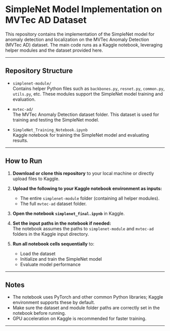 # SimpleNet Model Implementation on MVTec AD Dataset

This repository contains the implementation of the SimpleNet model for anomaly detection and localization on the MVTec Anomaly Detection (MVTec AD) dataset. The main code runs as a Kaggle notebook, leveraging helper modules and the dataset provided here.

---

## Repository Structure

- `simplenet-module/`  
  Contains helper Python files such as `backbones.py`, `resnet.py`, `common.py`, `utils.py`, etc. These modules support the SimpleNet model training and evaluation.

- `mvtec-ad/`  
  The MVTec Anomaly Detection dataset folder. This dataset is used for training and testing the SimpleNet model.

- `SimpleNet_Training_Notebook.ipynb`  
  Kaggle notebook for training the SimpleNet model and evaluating results.

---

## How to Run

1. **Download or clone this repository** to your local machine or directly upload files to Kaggle.

2. **Upload the following to your Kaggle notebook environment as inputs:**

   - The entire `simplenet-module` folder (containing all helper modules).
   - The full `mvtec-ad` dataset folder.

3. **Open the notebook `simplenet_final.ipynb`** in Kaggle.

4. **Set the input paths in the notebook if needed:**  
   The notebook assumes the paths to `simplenet-module` and `mvtec-ad` folders in the Kaggle input directory.

5. **Run all notebook cells sequentially** to:  
   - Load the dataset  
   - Initialize and train the SimpleNet model  
   - Evaluate model performance  
---

## Notes

- The notebook uses PyTorch and other common Python libraries; Kaggle environment supports these by default.
- Make sure the dataset and module folder paths are correctly set in the notebook before running.
- GPU acceleration on Kaggle is recommended for faster training.

---
